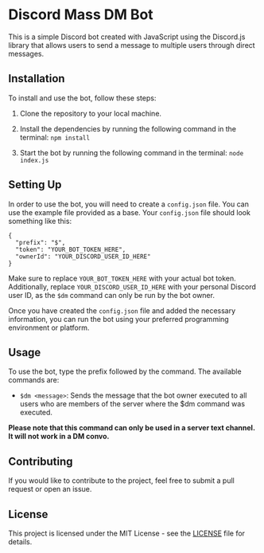 # Discord Mass DM Bot 

This is a simple Discord bot created with JavaScript using the Discord.js library that allows users to send a message to multiple users through direct messages.

## Installation

To install and use the bot, follow these steps:

1. Clone the repository to your local machine.

2. Install the dependencies by running the following command in the terminal:
``npm install``

3. Start the bot by running the following command in the terminal:
``node index.js``

## Setting Up

In order to use the bot, you will need to create a `config.json` file. You can use the example file provided as a base. Your `config.json` file should look something like this:

```
{
  "prefix": "$", 
  "token": "YOUR_BOT_TOKEN_HERE",
  "ownerId": "YOUR_DISCORD_USER_ID_HERE"
}
```


Make sure to replace `YOUR_BOT_TOKEN_HERE` with your actual bot token. Additionally, replace `YOUR_DISCORD_USER_ID_HERE` with your personal Discord user ID, as the `$dm` command can only be run by the bot owner.

Once you have created the `config.json` file and added the necessary information, you can run the bot using your preferred programming environment or platform. 

## Usage

To use the bot, type the prefix followed by the command. The available commands are:

- `$dm <message>`: Sends the message that the bot owner executed to all users who are members of the server where the $dm command was executed.

**Please note that this command can only be used in a server text channel. It will not work in a DM convo.**

## Contributing

If you would like to contribute to the project, feel free to submit a pull request or open an issue. 

## License

This project is licensed under the MIT License - see the [LICENSE](LICENSE) file for details.



